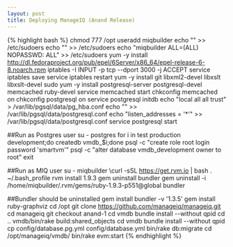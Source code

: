 ```yaml
---
layout: post
title: Deploying ManageIQ (Anand Release)
---
```


{% highlight bash %}
chmod 777 /opt
useradd miqbuilder
echo "" >> /etc/sudoers
echo "" >> /etc/sudoers
echo "miqbuilder ALL=(ALL) NOPASSWD: ALL" >> /etc/sudoers
yum -y install http://dl.fedoraproject.org/pub/epel/6Server/x86_64/epel-release-6-8.noarch.rpm
iptables -I INPUT -p tcp --dport 3000 -j ACCEPT
service iptables save
service iptables restart
yum -y install git libxml2-devel libxslt libxslt-devel sudo
yum -y install postgresql-server postgresql-devel memcached ruby-devel
service memcached start
chkconfig memcached on
chkconfig postgresql on
service postgresql initdb
echo "local all all trust" > /var/lib/pgsql/data/pg_hba.conf
echo "" >> /var/lib/pgsql/data/postgresql.conf
echo "listen_addresses = '*'" >> /var/lib/pgsql/data/postgresql.conf
service postgresql start

##Run as Postgres user
su - postgres
for i in test production development;do createdb vmdb_$i;done
psql -c "create role root login password 'smartvm'"
psql -c "alter database vmdb_development owner to root"
exit

##Run as MIQ user
su - miqbuilder
\curl -sSL https://get.rvm.io | bash
. ~/.bash_profile
rvm install 1.9.3
gem uninstall bundler
gem uninstall -i /home/miqbuilder/.rvm/gems/ruby-1.9.3-p551@global bundler

##Bundler should be uninstalled
gem install bundler -v '1.3.5'
gem install ruby-graphviz
cd /opt
git clone https://github.com/manageiq/manageiq.git
cd manageiq
git checkout anand-1
cd vmdb
bundle install --without qpid
cd ..
vmdb/bin/rake build:shared_objects
cd vmdb
bundle install --without qpid
cp config/database.pg.yml config/database.yml
bin/rake db:migrate
cd /opt/manageiq/vmdb/
bin/rake evm:start
{% endhighlight %}
